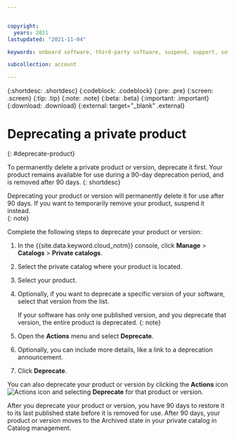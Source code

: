 ```yaml
---


copyright:
  years: 2021
lastupdated: "2021-11-04"

keywords: onboard software, third-party software, suspend, support, software, sellers, catalog, Partner Center - Sell, remove, delete, deprecate, catalogs, private catalogs

subcollection: account

---
```


{:shortdesc: .shortdesc}
{:codeblock: .codeblock}
{:pre: .pre}
{:screen: .screen}
{:tip: .tip}
{:note: .note}
{:beta: .beta}
{:important: .important}
{:download: .download}
{:external: target="_blank" .external}

# Deprecating a private product
{: #deprecate-product}

To permanently delete a private product or version, deprecate it first. Your product remains available for use during a 90-day deprecation period, and is removed after 90 days.
{: shortdesc}

Deprecating your product or version will permanently delete it for use after 90 days. If you want to temporarily remove your product, suspend it instead.  
{: note}

Complete the following steps to deprecate your product or version: 

1. In the {{site.data.keyword.cloud_notm}} console, click **Manage** > **Catalogs** > **Private catalogs**.
1. Select the private catalog where your product is located.
1. Select your product. 
1. Optionally, if you want to deprecate a specific version of your software, select that version from the list.
   
   If your software has only one published version, and you deprecate that version, the entire product is deprecated. 
   {: note}

1. Open the **Actions** menu and select **Deprecate**. 
1. Optionally, you can include more details, like a link to a deprecation announcement.  
1. Click **Deprecate**.

You can also deprecate your product or version by clicking the **Actions** icon ![Actions icon](../icons/actions-icon-vertical.svg "Actions") and selecting **Deprecate** for that product or version. 

After you deprecate your product or version, you have 90 days to restore it to its last published state before it is removed for use. After 90 days, your product or version moves to the Archived state in your private catalog in Catalog management. 
